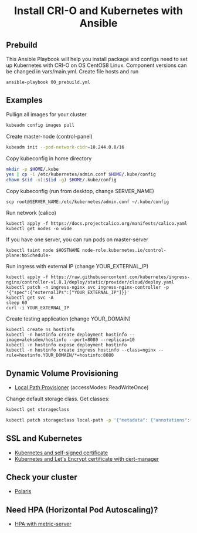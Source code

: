 <h1 align="center">Install CRI-O and Kubernetes with Ansible</h1>


## Prebuild
This Ansible Playbook will help you install package and configs need to set up Kubernetes with CRI-O on OS CentOS8 Linux. Component versions can be changed in vars/main.yml. Create file hosts and run

```
ansible-playbook 00_prebuild.yml
```


## Examples

Pullign all images for your cluster

```sh
kubeadm config images pull
```


Create master-node (control-panel)

```sh
kubeadm init --pod-network-cidr=10.244.0.0/16
```

Copy kubeconfig in home directory

```sh
mkdir -p $HOME/.kube
yes | cp -i /etc/kubernetes/admin.conf $HOME/.kube/config
chown $(id -u):$(id -g) $HOME/.kube/config
```

Copy kubeconfig (run from desktop, change SERVER_NAME)
```
scp root@SERVER_NAME:/etc/kubernetes/admin.conf ~/.kube/config
```

Run network (calico)

```
kubectl apply -f https://docs.projectcalico.org/manifests/calico.yaml
kubectl get nodes -o wide
```

If you have one server, you can run pods on master-server

```
kubectl taint node $HOSTNAME node-role.kubernetes.io/control-plane:NoSchedule-
```

Run ingress with external IP (change YOUR_EXTERNAL_IP)

```
kubectl apply -f https://raw.githubusercontent.com/kubernetes/ingress-nginx/controller-v1.8.1/deploy/static/provider/cloud/deploy.yaml
kubectl patch -n ingress-nginx svc ingress-nginx-controller -p '{"spec":{"externalIPs":["YOUR_EXTERNAL_IP"]}}'
kubectl get svc -A
sleep 60
curl -i YOUR_EXTERNAL_IP
```

Create testing application (change YOUR_DOMAIN)

```
kubectl create ns hostinfo
kubectl -n hostinfo create deployment hostinfo --image=aleksdem/hostinfo --port=8080 --replicas=10
kubectl -n hostinfo expose deployment hostinfo
kubectl -n hostinfo create ingress hostinfo --class=nginx --rule=hostinfo.YOUR_DOMAIN/*=hostinfo:8080
```


## Dynamic Volume Provisioning

* [Local Path Provisioner](https://github.com/rancher/local-path-provisioner) (accessModes: ReadWriteOnce)

Change default storage class. Get classes:

```sh
kubectl get storageclass
```

```sh
kubectl patch storageclass local-path -p '{"metadata": {"annotations":{"storageclass.kubernetes.io/is-default-class":"true"}}}'
```


## SSL and Kubernetes

* [Kubernetes and self-signed certificate](SSC_Kubernetes.md)
* [Kubernetes and Let's Encrypt certificate with cert-manager](SSL_Kubernetes.md)


## Check your cluster

* [Polaris](https://github.com/FairwindsOps/polaris)


## Need HPA (Horizontal Pod Autoscaling)?

* [HPA with metric-server](HPA.md)
